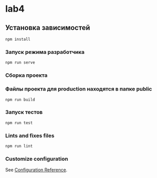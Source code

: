# lab4

## Установка зависимостей

```
npm install
```

### Запуск режима разработчика

```
npm run serve
```

### Сборка проекта

### Файлы проекта для production находятся в папке public

```
npm run build
```

### Запуск тестов

```
npm run test
```

### Lints and fixes files

```
npm run lint
```

### Customize configuration

See [Configuration Reference](https://cli.vuejs.org/config/).
